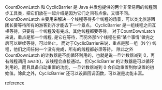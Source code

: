 CountDownLatch 和 CyclicBarrier 是 Java 并发包提供的两个非常易用的线程同步工具类，把它们放在一起介绍是因为它们之间有点像，又很不同。 CountDownLatch
主要用来解决一个线程等待多个线程的场景，可以类比旅游团团长要等待所有的游客到齐才能去下一个景点。 CyclicBarrier 是一组线程之间互相等待，只要有一个线程没有完成，其他线程都要等待。
对于CountDownLatch来说，重点是那一个线程, 是它在等待，而另外那N个线程在把“某个事情”做完之后可以继续等待，可以终止。 而对于CyclicBarrier来说，重点是那一组（N个)
线程，他们之间任何一个没有完成，所有的线程都必须等待。 除此之外 CountDownLatch 的计数器是不能循环利用的，也就是说一旦计数器减到 0，再有线程调用 await()，该线程会直接通过。 但CyclicBarrier
的计数器是可以循环利用的，而且具备自动重置的功能，一旦计数器减到 0 会自动重置到你设置的初始值。除此之外，CyclicBarrier 还可以设置回调函数，可以说是功能丰富。

[reference](https://juejin.cn/post/6911572211509755912)